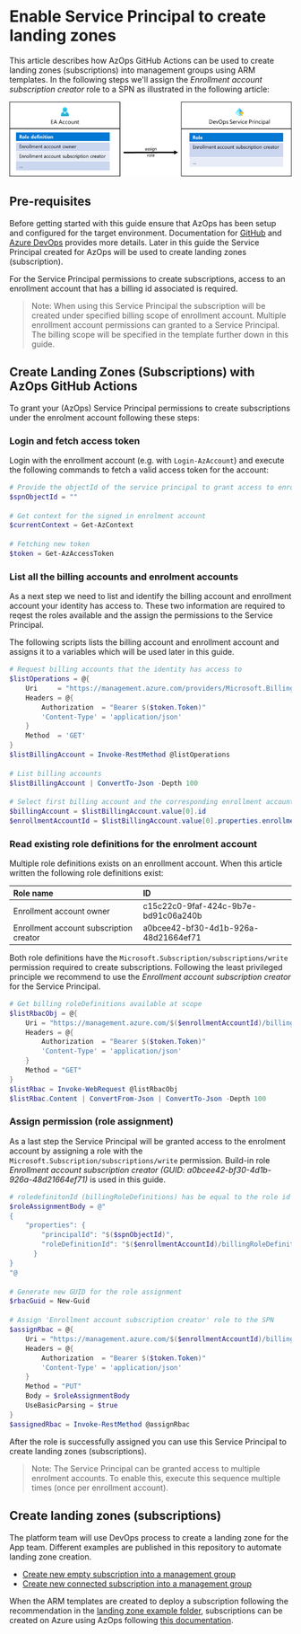 # Enable Service Principal to create landing zones

This article describes how AzOps GitHub Actions can be used to create landing zones (subscriptions) into management groups using ARM templates. In the following steps we'll assign the _Enrollment account subscription creator_ role to a SPN as illustrated in the following article:

![EA account / Service Principal](media/ea-account-spn.png)

## Pre-requisites

Before getting started with this guide ensure that AzOps has been setup and configured for the target environment. Documentation for [GitHub](setup-github.md) and [Azure DevOps](setup-azuredevops.md) provides more details. Later in this guide the Service Principal created for AzOps will be used to create landing zones (subscription).

For the Service Principal permissions to create subscriptions, access to an enrollment account that has a billing id associated is required.

>Note: When using this Service Principal the subscription will be created under specified billing scope of enrollment account. Multiple enrollment account permissions can granted to a Service Principal. The billing scope will be specified in the template further down in this guide.

## Create Landing Zones (Subscriptions) with AzOps GitHub Actions

To grant your (AzOps) Service Principal permissions to create subscriptions under the enrolment account following these steps:

### Login and fetch access token

Login with the enrollment account (e.g. with `Login-AzAccount`) and execute the following commands to fetch a valid access token for the account:

```powershell
# Provide the objectId of the service principal to grant access to enrolment account. 
$spnObjectId = ""

# Get context for the signed in enrolment account
$currentContext = Get-AzContext

# Fetching new token
$token = Get-AzAccessToken
```

### List all the billing accounts and enrolment accounts

As a next step we need to list and identify the billing account and enrollment account your identity has access to. These two information are required to reqest the roles available and the assign the permissions to the Service Principal.

The following scripts lists the billing account and enrollment account and assigns it to a variables which will be used later in this guide.

```powershell
# Request billing accounts that the identity has access to
$listOperations = @{
    Uri     = "https://management.azure.com/providers/Microsoft.Billing/billingaccounts?api-version=2020-05-01"
    Headers = @{
        Authorization  = "Bearer $($token.Token)"
        'Content-Type' = 'application/json'
    }
    Method  = 'GET'
}
$listBillingAccount = Invoke-RestMethod @listOperations

# List billing accounts
$listBillingAccount | ConvertTo-Json -Depth 100

# Select first billing account and the corresponding enrollment account
$billingAccount = $listBillingAccount.value[0].id
$enrollmentAccountId = $listBillingAccount.value[0].properties.enrollmentAccounts[0].id
```

### Read existing role definitions for the enrolment account

Multiple role definitions exists on an enrollment account. When this article written the following role definitions exist:

| Role name                               | ID                                   |
| :-------------------------------------- | :----------------------------------- |
| Enrollment account owner                | c15c22c0-9faf-424c-9b7e-bd91c06a240b |
| Enrollment account subscription creator | a0bcee42-bf30-4d1b-926a-48d21664ef71 |

Both role definitions have the `Microsoft.Subscription/subscriptions/write` permission required to create subscriptions. Following the least privileged principle we recommend to use the _Enrollment account subscription creator_ for the Service Principal.

```powershell
# Get billing roleDefinitions available at scope
$listRbacObj = @{
    Uri = "https://management.azure.com/$($enrollmentAccountId)/billingRoleDefinitions?api-version=2019-10-01-preview"
    Headers = @{
        Authorization  = "Bearer $($token.Token)"
        'Content-Type' = 'application/json'
    }
    Method = "GET"
}
$listRbac = Invoke-WebRequest @listRbacObj
$listRbac.Content | ConvertFrom-Json | ConvertTo-Json -Depth 100
```

### Assign permission (role assignment)

As a last step the Service Principal will be granted access to the enrolment account by assigning a role with the `Microsoft.Subscription/subscriptions/write` permission. Build-in role _Enrollment account subscription creator (GUID: a0bcee42-bf30-4d1b-926a-48d21664ef71)_ is used in this guide.

```powershell
# roledefinitonId (billingRoleDefinitions) has be equal to the role id of the "enrollment account subscription creator" role listed in the rbacContent object
$roleAssignmentBody = @"
{
    "properties": {
        "principalId": "$($spnObjectId)",
        "roleDefinitionId": "$($enrollmentAccountId)/billingRoleDefinitions/a0bcee42-bf30-4d1b-926a-48d21664ef71"
      }
}
"@

# Generate new GUID for the role assignment
$rbacGuid = New-Guid

# Assign 'Enrollment account subscription creator' role to the SPN
$assignRbac = @{
    Uri = "https://management.azure.com/$($enrollmentAccountId)/billingRoleAssignments/$($rbacGuid)?api-version=2019-10-01-preview"
    Headers = @{
        Authorization  = "Bearer $($token.Token)"
        'Content-Type' = 'application/json'
    }
    Method = "PUT"
    Body = $roleAssignmentBody
    UseBasicParsing = $true
}
$assignedRbac = Invoke-RestMethod @assignRbac
```

After the role is successfully assigned you can use this Service Principal to create landing zones (subscriptions).

>Note: The Service Principal can be granted access to multiple enrolment accounts. To enable this, execute this sequence multiple times (once per enrollment account).

## Create landing zones (subscriptions)

The platform team will use DevOps process to create a landing zone for the App team. Different examples are published in this repository to automate landing zone creation.

- [Create new empty subscription into a management group](../../examples/landing-zones/empty-subscription/)
- [Create new connected subscription into a management group](../../examples/landing-zones/connected-subscription/)

When the ARM templates are created to deploy a subscription following the recommendation in the [landing zone example folder](../../examples/landing-zones), subscriptions can be created on Azure using AzOps following [this documentation](./deploy-new-arm.md).
